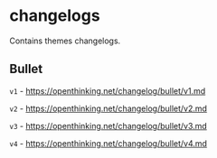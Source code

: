 # changelogs
Contains themes changelogs.

## Bullet
`v1` - https://openthinking.net/changelog/bullet/v1.md

`v2` - https://openthinking.net/changelog/bullet/v2.md

`v3` - https://openthinking.net/changelog/bullet/v3.md

`v4` - https://openthinking.net/changelog/bullet/v4.md

